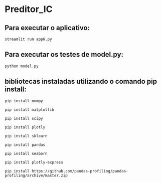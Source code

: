 # Preditor_IC

## Para executar o aplicativo:
```
streamlit run appH.py
```
## Para executar os testes de model.py:
```
python model.py
```
## bibliotecas instaladas utilizando o comando pip install:
```
pip install numpy
```
```
pip install matplotlib
```
```
pip install scipy
```
```
pip install plotly
```
```
pip install sklearn
```
```
pip install pandas
```
```
pip install seaborn
```
```
pip install plotly-express
```
```
pip install https://github.com/pandas-profiling/pandas-profiling/archive/master.zip
```
